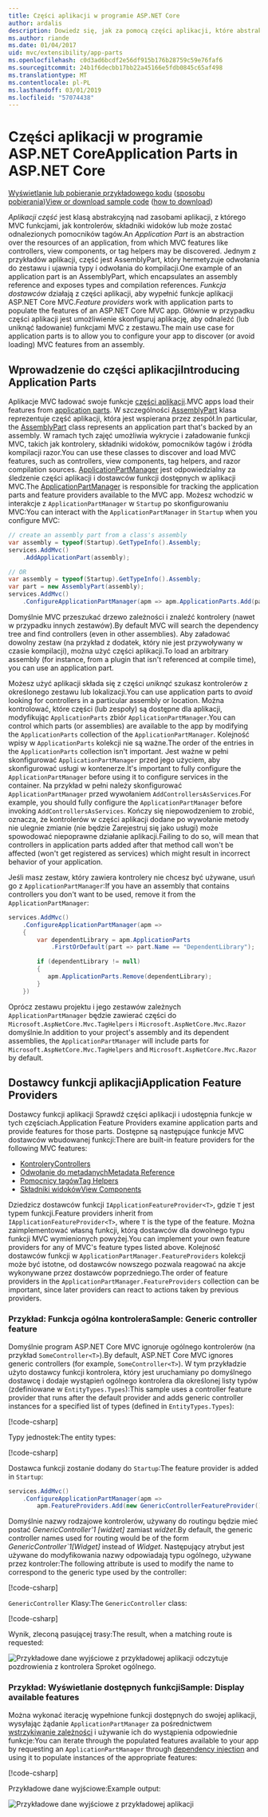 ```yaml
---
title: Części aplikacji w programie ASP.NET Core
author: ardalis
description: Dowiedz się, jak za pomocą części aplikacji, które abstrakcje nad zasobami aplikacji, wykrywanie i uniknąć obciążania funkcji z zestawu.
ms.author: riande
ms.date: 01/04/2017
uid: mvc/extensibility/app-parts
ms.openlocfilehash: c0d3ad6bcdf2e56df915b176b28759c59e76faf6
ms.sourcegitcommit: 24b1f6decbb17bb22a45166e5fdb0845c65af498
ms.translationtype: MT
ms.contentlocale: pl-PL
ms.lasthandoff: 03/01/2019
ms.locfileid: "57074438"
---
```

# <a name="application-parts-in-aspnet-core"></a><span data-ttu-id="a4f2c-103">Części aplikacji w programie ASP.NET Core</span><span class="sxs-lookup"><span data-stu-id="a4f2c-103">Application Parts in ASP.NET Core</span></span>

<span data-ttu-id="a4f2c-104">[Wyświetlanie lub pobieranie przykładowego kodu](https://github.com/aspnet/Docs/tree/master/aspnetcore/mvc/advanced/app-parts/sample) ([sposobu pobierania](xref:index#how-to-download-a-sample))</span><span class="sxs-lookup"><span data-stu-id="a4f2c-104">[View or download sample code](https://github.com/aspnet/Docs/tree/master/aspnetcore/mvc/advanced/app-parts/sample) ([how to download](xref:index#how-to-download-a-sample))</span></span>

<span data-ttu-id="a4f2c-105">*Aplikacji część* jest klasą abstrakcyjną nad zasobami aplikacji, z którego MVC funkcjami, jak kontrolerów, składniki widoków lub może zostać odnalezionych pomocników tagów.</span><span class="sxs-lookup"><span data-stu-id="a4f2c-105">An *Application Part* is an abstraction over the resources of an application, from which MVC features like controllers, view components, or tag helpers may be discovered.</span></span> <span data-ttu-id="a4f2c-106">Jednym z przykładów aplikacji, część jest AssemblyPart, który hermetyzuje odwołania do zestawu i ujawnia typy i odwołania do kompilacji.</span><span class="sxs-lookup"><span data-stu-id="a4f2c-106">One example of an application part is an AssemblyPart, which encapsulates an assembly reference and exposes types and compilation references.</span></span> <span data-ttu-id="a4f2c-107">*Funkcja dostawców* działają z części aplikacji, aby wypełnić funkcje aplikacji ASP.NET Core MVC.</span><span class="sxs-lookup"><span data-stu-id="a4f2c-107">*Feature providers* work with application parts to populate the features of an ASP.NET Core MVC app.</span></span> <span data-ttu-id="a4f2c-108">Głównie w przypadku części aplikacji jest umożliwienie skonfiguruj aplikację, aby odnaleźć (lub uniknąć ładowanie) funkcjami MVC z zestawu.</span><span class="sxs-lookup"><span data-stu-id="a4f2c-108">The main use case for application parts is to allow you to configure your app to discover (or avoid loading) MVC features from an assembly.</span></span>

## <a name="introducing-application-parts"></a><span data-ttu-id="a4f2c-109">Wprowadzenie do części aplikacji</span><span class="sxs-lookup"><span data-stu-id="a4f2c-109">Introducing Application Parts</span></span>

<span data-ttu-id="a4f2c-110">Aplikacje MVC ładować swoje funkcje [części aplikacji](/dotnet/api/microsoft.aspnetcore.mvc.applicationparts.applicationpart).</span><span class="sxs-lookup"><span data-stu-id="a4f2c-110">MVC apps load their features from [application parts](/dotnet/api/microsoft.aspnetcore.mvc.applicationparts.applicationpart).</span></span> <span data-ttu-id="a4f2c-111">W szczególności [AssemblyPart](/dotnet/api/microsoft.aspnetcore.mvc.applicationparts.assemblypart#Microsoft_AspNetCore_Mvc_ApplicationParts_AssemblyPart) klasa reprezentuje część aplikacji, która jest wspierana przez zespół.</span><span class="sxs-lookup"><span data-stu-id="a4f2c-111">In particular, the [AssemblyPart](/dotnet/api/microsoft.aspnetcore.mvc.applicationparts.assemblypart#Microsoft_AspNetCore_Mvc_ApplicationParts_AssemblyPart) class represents an application part that's backed by an assembly.</span></span> <span data-ttu-id="a4f2c-112">W ramach tych zajęć umożliwia wykrycie i załadowanie funkcji MVC, takich jak kontrolery, składniki widoków, pomocników tagów i źródła kompilacji razor.</span><span class="sxs-lookup"><span data-stu-id="a4f2c-112">You can use these classes to discover and load MVC features, such as controllers, view components, tag helpers, and razor compilation sources.</span></span> <span data-ttu-id="a4f2c-113">[ApplicationPartManager](/dotnet/api/microsoft.aspnetcore.mvc.applicationparts.applicationpartmanager) jest odpowiedzialny za śledzenie części aplikacji i dostawców funkcji dostępnych w aplikacji MVC.</span><span class="sxs-lookup"><span data-stu-id="a4f2c-113">The [ApplicationPartManager](/dotnet/api/microsoft.aspnetcore.mvc.applicationparts.applicationpartmanager) is responsible for tracking the application parts and feature providers available to the MVC app.</span></span> <span data-ttu-id="a4f2c-114">Możesz wchodzić w interakcje z `ApplicationPartManager` w `Startup` po skonfigurowaniu MVC:</span><span class="sxs-lookup"><span data-stu-id="a4f2c-114">You can interact with the `ApplicationPartManager` in `Startup` when you configure MVC:</span></span>

```csharp
// create an assembly part from a class's assembly
var assembly = typeof(Startup).GetTypeInfo().Assembly;
services.AddMvc()
    .AddApplicationPart(assembly);

// OR
var assembly = typeof(Startup).GetTypeInfo().Assembly;
var part = new AssemblyPart(assembly);
services.AddMvc()
    .ConfigureApplicationPartManager(apm => apm.ApplicationParts.Add(part));
```

<span data-ttu-id="a4f2c-115">Domyślnie MVC przeszukać drzewo zależności i znaleźć kontrolery (nawet w przypadku innych zestawów).</span><span class="sxs-lookup"><span data-stu-id="a4f2c-115">By default MVC will search the dependency tree and find controllers (even in other assemblies).</span></span> <span data-ttu-id="a4f2c-116">Aby załadować dowolny zestaw (na przykład z dodatek, który nie jest przywoływany w czasie kompilacji), można użyć części aplikacji.</span><span class="sxs-lookup"><span data-stu-id="a4f2c-116">To load an arbitrary assembly (for instance, from a plugin that isn't referenced at compile time), you can use an application part.</span></span>

<span data-ttu-id="a4f2c-117">Możesz użyć aplikacji składa się z części *uniknąć* szukasz kontrolerów z określonego zestawu lub lokalizacji.</span><span class="sxs-lookup"><span data-stu-id="a4f2c-117">You can use application parts to *avoid* looking for controllers in a particular assembly or location.</span></span> <span data-ttu-id="a4f2c-118">Można kontrolować, które części (lub zespoły) są dostępne dla aplikacji, modyfikując `ApplicationParts` zbiór `ApplicationPartManager`.</span><span class="sxs-lookup"><span data-stu-id="a4f2c-118">You can control which parts (or assemblies) are available to the app by modifying the `ApplicationParts` collection of the `ApplicationPartManager`.</span></span> <span data-ttu-id="a4f2c-119">Kolejność wpisy w `ApplicationParts` kolekcji nie są ważne.</span><span class="sxs-lookup"><span data-stu-id="a4f2c-119">The order of the entries in the `ApplicationParts` collection isn't important.</span></span> <span data-ttu-id="a4f2c-120">Jest ważne w pełni skonfigurować `ApplicationPartManager` przed jego użyciem, aby skonfigurować usługi w kontenerze.</span><span class="sxs-lookup"><span data-stu-id="a4f2c-120">It's important to fully configure the `ApplicationPartManager` before using it to configure services in the container.</span></span> <span data-ttu-id="a4f2c-121">Na przykład w pełni należy skonfigurować `ApplicationPartManager` przed wywołaniem `AddControllersAsServices`.</span><span class="sxs-lookup"><span data-stu-id="a4f2c-121">For example, you should fully configure the `ApplicationPartManager` before invoking `AddControllersAsServices`.</span></span> <span data-ttu-id="a4f2c-122">Kończy się niepowodzeniem to zrobić, oznacza, że kontrolerów w części aplikacji dodane po wywołanie metody nie ulegnie zmianie (nie będzie Zarejestruj się jako usługi) może spowodować niepoprawne działanie aplikacji.</span><span class="sxs-lookup"><span data-stu-id="a4f2c-122">Failing to do so, will mean that controllers in application parts added after that method call won't be affected (won't get registered as services) which might result in incorrect behavior of your application.</span></span>

<span data-ttu-id="a4f2c-123">Jeśli masz zestaw, który zawiera kontrolery nie chcesz być używane, usuń go z `ApplicationPartManager`:</span><span class="sxs-lookup"><span data-stu-id="a4f2c-123">If you have an assembly that contains controllers you don't want to be used, remove it from the `ApplicationPartManager`:</span></span>

```csharp
services.AddMvc()
    .ConfigureApplicationPartManager(apm =>
    {
        var dependentLibrary = apm.ApplicationParts
            .FirstOrDefault(part => part.Name == "DependentLibrary");

        if (dependentLibrary != null)
        {
           apm.ApplicationParts.Remove(dependentLibrary);
        }
    })
```

<span data-ttu-id="a4f2c-124">Oprócz zestawu projektu i jego zestawów zależnych `ApplicationPartManager` będzie zawierać części do `Microsoft.AspNetCore.Mvc.TagHelpers` i `Microsoft.AspNetCore.Mvc.Razor` domyślnie.</span><span class="sxs-lookup"><span data-stu-id="a4f2c-124">In addition to your project's assembly and its dependent assemblies, the `ApplicationPartManager` will include parts for `Microsoft.AspNetCore.Mvc.TagHelpers` and `Microsoft.AspNetCore.Mvc.Razor` by default.</span></span>

## <a name="application-feature-providers"></a><span data-ttu-id="a4f2c-125">Dostawcy funkcji aplikacji</span><span class="sxs-lookup"><span data-stu-id="a4f2c-125">Application Feature Providers</span></span>

<span data-ttu-id="a4f2c-126">Dostawcy funkcji aplikacji Sprawdź części aplikacji i udostępnia funkcje w tych częściach.</span><span class="sxs-lookup"><span data-stu-id="a4f2c-126">Application Feature Providers examine application parts and provide features for those parts.</span></span> <span data-ttu-id="a4f2c-127">Dostępne są następujące funkcje MVC dostawców wbudowanej funkcji:</span><span class="sxs-lookup"><span data-stu-id="a4f2c-127">There are built-in feature providers for the following MVC features:</span></span>

* [<span data-ttu-id="a4f2c-128">Kontrolery</span><span class="sxs-lookup"><span data-stu-id="a4f2c-128">Controllers</span></span>](/dotnet/api/microsoft.aspnetcore.mvc.controllers.controllerfeatureprovider)
* [<span data-ttu-id="a4f2c-129">Odwołanie do metadanych</span><span class="sxs-lookup"><span data-stu-id="a4f2c-129">Metadata Reference</span></span>](/dotnet/api/microsoft.aspnetcore.mvc.razor.compilation.metadatareferencefeatureprovider)
* [<span data-ttu-id="a4f2c-130">Pomocnicy tagów</span><span class="sxs-lookup"><span data-stu-id="a4f2c-130">Tag Helpers</span></span>](/dotnet/api/microsoft.aspnetcore.mvc.razor.taghelpers.taghelperfeatureprovider)
* [<span data-ttu-id="a4f2c-131">Składniki widoków</span><span class="sxs-lookup"><span data-stu-id="a4f2c-131">View Components</span></span>](/dotnet/api/microsoft.aspnetcore.mvc.viewcomponents.viewcomponentfeatureprovider)

<span data-ttu-id="a4f2c-132">Dziedzicz dostawców funkcji `IApplicationFeatureProvider<T>`, gdzie `T` jest typem funkcji.</span><span class="sxs-lookup"><span data-stu-id="a4f2c-132">Feature providers inherit from `IApplicationFeatureProvider<T>`, where `T` is the type of the feature.</span></span> <span data-ttu-id="a4f2c-133">Można zaimplementować własną funkcji, którą dostawców dla dowolnego typu funkcji MVC wymienionych powyżej.</span><span class="sxs-lookup"><span data-stu-id="a4f2c-133">You can implement your own feature providers for any of MVC's feature types listed above.</span></span> <span data-ttu-id="a4f2c-134">Kolejność dostawców funkcji w `ApplicationPartManager.FeatureProviders` kolekcji może być istotne, od dostawców nowszego pozwala reagować na akcje wykonywane przez dostawców poprzedniego.</span><span class="sxs-lookup"><span data-stu-id="a4f2c-134">The order of feature providers in the `ApplicationPartManager.FeatureProviders` collection can be important, since later providers can react to actions taken by previous providers.</span></span>

### <a name="sample-generic-controller-feature"></a><span data-ttu-id="a4f2c-135">Przykład: Funkcja ogólna kontrolera</span><span class="sxs-lookup"><span data-stu-id="a4f2c-135">Sample: Generic controller feature</span></span>

<span data-ttu-id="a4f2c-136">Domyślnie program ASP.NET Core MVC ignoruje ogólnego kontrolerów (na przykład `SomeController<T>`).</span><span class="sxs-lookup"><span data-stu-id="a4f2c-136">By default, ASP.NET Core MVC ignores generic controllers (for example, `SomeController<T>`).</span></span> <span data-ttu-id="a4f2c-137">W tym przykładzie użyto dostawcy funkcji kontrolera, który jest uruchamiany po domyślnego dostawcę i dodaje wystąpień ogólnego kontrolera dla określonej listy typów (zdefiniowane w `EntityTypes.Types`):</span><span class="sxs-lookup"><span data-stu-id="a4f2c-137">This sample uses a controller feature provider that runs after the default provider and adds generic controller instances for a specified list of types (defined in `EntityTypes.Types`):</span></span>

[!code-csharp[](./app-parts/sample/AppPartsSample/GenericControllerFeatureProvider.cs?highlight=13&range=18-36)]

<span data-ttu-id="a4f2c-138">Typy jednostek:</span><span class="sxs-lookup"><span data-stu-id="a4f2c-138">The entity types:</span></span>

[!code-csharp[](./app-parts/sample/AppPartsSample/Model/EntityTypes.cs?range=6-16)]

<span data-ttu-id="a4f2c-139">Dostawca funkcji zostanie dodany do `Startup`:</span><span class="sxs-lookup"><span data-stu-id="a4f2c-139">The feature provider is added in `Startup`:</span></span>

```csharp
services.AddMvc()
    .ConfigureApplicationPartManager(apm => 
        apm.FeatureProviders.Add(new GenericControllerFeatureProvider()));
```

<span data-ttu-id="a4f2c-140">Domyślnie nazwy rodzajowe kontrolerów, używany do routingu będzie mieć postać *GenericController'1 [widżet]* zamiast *widżet*.</span><span class="sxs-lookup"><span data-stu-id="a4f2c-140">By default, the generic controller names used for routing would be of the form *GenericController\`1[Widget]* instead of *Widget*.</span></span> <span data-ttu-id="a4f2c-141">Następujący atrybut jest używane do modyfikowania nazwy odpowiadają typu ogólnego, używane przez kontroler:</span><span class="sxs-lookup"><span data-stu-id="a4f2c-141">The following attribute is used to modify the name to correspond to the generic type used by the controller:</span></span>

[!code-csharp[](./app-parts/sample/AppPartsSample/GenericControllerNameConvention.cs)]

<span data-ttu-id="a4f2c-142">`GenericController` Klasy:</span><span class="sxs-lookup"><span data-stu-id="a4f2c-142">The `GenericController` class:</span></span>

[!code-csharp[](./app-parts/sample/AppPartsSample/GenericController.cs?highlight=5-6)]

<span data-ttu-id="a4f2c-143">Wynik, zleconą pasującej trasy:</span><span class="sxs-lookup"><span data-stu-id="a4f2c-143">The result, when a matching route is requested:</span></span>

![Przykładowe dane wyjściowe z przykładowej aplikacji odczytuje pozdrowienia z kontrolera Sproket ogólnego.](app-parts/_static/generic-controller.png)

### <a name="sample-display-available-features"></a><span data-ttu-id="a4f2c-145">Przykład: Wyświetlanie dostępnych funkcji</span><span class="sxs-lookup"><span data-stu-id="a4f2c-145">Sample: Display available features</span></span>

<span data-ttu-id="a4f2c-146">Można wykonać iterację wypełnione funkcji dostępnych do swojej aplikacji, wysyłając żądanie `ApplicationPartManager` za pośrednictwem [wstrzykiwanie zależności](../../fundamentals/dependency-injection.md) i używanie ich do wystąpienia odpowiednie funkcje:</span><span class="sxs-lookup"><span data-stu-id="a4f2c-146">You can iterate through the populated features available to your app by requesting an `ApplicationPartManager` through [dependency injection](../../fundamentals/dependency-injection.md) and using it to populate instances of the appropriate features:</span></span>

[!code-csharp[](./app-parts/sample/AppPartsSample/Controllers/FeaturesController.cs?highlight=16,25-27)]

<span data-ttu-id="a4f2c-147">Przykładowe dane wyjściowe:</span><span class="sxs-lookup"><span data-stu-id="a4f2c-147">Example output:</span></span>

![Przykładowe dane wyjściowe z przykładowej aplikacji](app-parts/_static/available-features.png)
